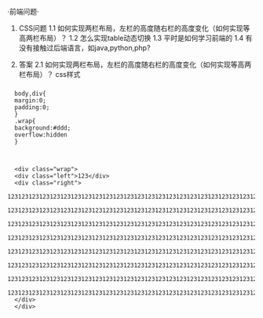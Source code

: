 ·前端问题·

1. CSS问题
   1.1 如何实现两栏布局，左栏的高度随右栏的高度变化（如何实现等高两栏布局）？
   1.2 怎么实现table动态切换
   1.3 平时是如何学习前端的
   1.4 有没有接触过后端语言，如java,python,php?




2. 答案
  2.1 如何实现两栏布局，左栏的高度随右栏的高度变化（如何实现等高两栏布局）？
  css样式
###
      body,div{
      margin:0;
      padding:0;
      }
      .wrap{
      background:#ddd;
      overflow:hidden
      }
  

  
      <div class="wrap">
      <div class="left">123</div>
      <div class="right">
        123123123123123123123123123123123123123123123123123123123123123123123123123123123123123
        123123123123123123123123123123123123123123123123123123123123123123123123123123123123123
        123123123123123123123123123123123123123123123123123123123123123123123123123123123123123
        123123123123123123123123123123123123123123123123123123123123123123123123123123123123123
        123123123123123123123123123123123123123123123123123123123123123123123123123123123123123
        123123123123123123123123123123123123123123123123123123123123123123123123123123123123123
        123123123123123123123123123123123123123123123123123123123123123123123123123123123123123
        123123123123123123123123123123123123123123123123123123123123123123123123123123123123123
      </div>
      </div>
###  
